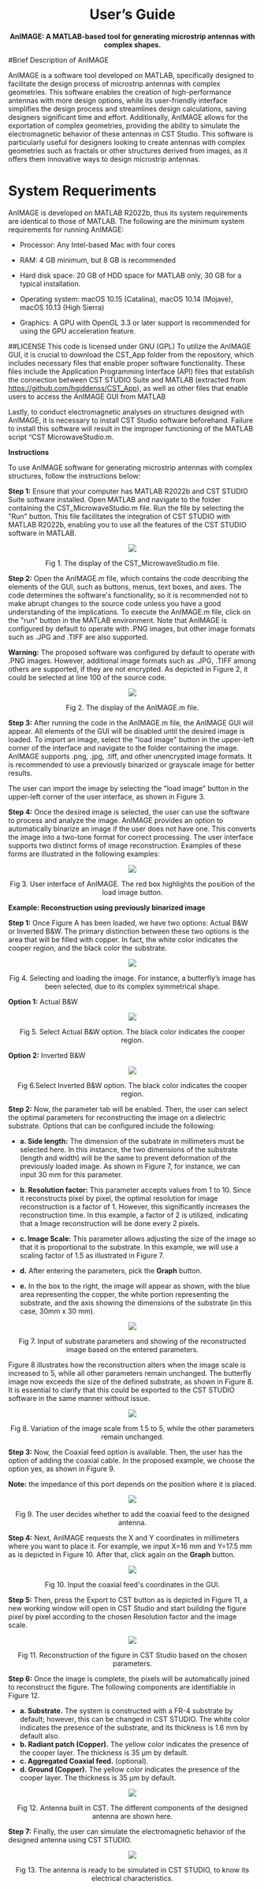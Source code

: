 # <div align="center">User’s Guide</center></div>

<div align="center"><b> AnIMAGE: A MATLAB-based tool for generating microstrip antennas with complex shapes.</b></div>

#Brief Description of AnIMAGE

AnIMAGE is a software tool developed on MATLAB, specifically designed to facilitate the design process of microstrip antennas with complex geometries. This software enables the creation of high-performance antennas with more design options, while its user-friendly interface simplifies the design process and streamlines design calculations, saving designers significant time and effort. Additionally, AnIMAGE allows for the exportation of complex geometries, providing the ability to simulate the electromagnetic behavior of these antennas in CST Studio. This software is particularly useful for designers looking to create antennas with complex geometries such as fractals or other structures derived from images, as it offers them innovative ways to design microstrip antennas.

# System Requeriments

AnIMAGE is developed on MATLAB R2022b, thus its system requirements are identical to those of MATLAB. The following are the minimum system requirements for running AnIMAGE:

- Processor: Any Intel-based Mac with four cores

- RAM: 4 GB minimum, but 8 GB is recommended

- Hard disk space: 20 GB of HDD space for MATLAB only, 30 GB for a typical installation.

- Operating system: macOS 10.15 (Catalina), macOS 10.14 (Mojave), macOS 10.13 (High
Sierra)

- Graphics: A GPU with OpenGL 3.3 or later support is recommended for using the GPU
acceleration feature.

##LICENSE
This code is licensed under GNU (GPL)
To utilize the AnIMAGE GUI, it is crucial to download the CST_App folder from the repository, which includes necessary files that enable proper software functionality. These files include the Application Programming Interface (API) files that establish the connection between CST STUDIO Suite and MATLAB (extracted from https://github.com/hgiddenss/CST_App), as well as other files that enable users to access the AnIMAGE GUI from MATLAB

Lastly, to conduct electromagnetic analyses on structures designed with AnIMAGE, it is necessary to install CST Studio software beforehand. Failure to install this software will result in the improper functioning of the MATLAB script “CST MicrowaveStudio.m. 

**Instructions**

To use AnIMAGE software for generating microstrip antennas with complex structures, follow the instructions below:

**Step 1:** Ensure that your computer has MATLAB R2022b and CST STUDIO Suite software installed. Open MATLAB and navigate to the folder containing the CST_MicrowaveStudio.m file. Run the file by selecting the "Run" button. This file facilitates the integration of CST STUDIO with MATLAB R2022b, enabling you to use all the features of the CST STUDIO software in MATLAB.

<div align="center"><img src="User'guide_images/Fig1.PNG"></div>
<p align="center">Fig 1. The display of the CST_MicrowaveStudio.m file.</p>

**Step 2:** Open the AnIMAGE.m file, which contains the code describing the elements of the GUI, such as buttons, menus, text boxes, and axes. The code determines the software's functionality, so it is recommended not to make abrupt changes to the source code unless you have a good understanding of the implications. To execute the AnIMAGE.m file, click on the "run" button in the MATLAB environment. Note that AnIMAGE is configured by default to operate with .PNG images, but other image formats such as .JPG and .TIFF are also supported.

**Warning:** The proposed software was configured by default to operate with .PNG images. However, additional image formats such as .JPG, .TIFF among others are supported, if they are not encrypted. As depicted in Figure 2, it could be selected at line 100 of the source code.

<div align="center"><img src="User'guide_images/Fig2.PNG"></div>
<p align="center">Fig 2. The display of the AnIMAGE.m file.</p>

**Step 3:** After running the code in the AnIMAGE.m file, the AnIMAGE GUI will appear. All elements of the GUI will be disabled until the desired image is loaded. To import an image, select the "load image" button in the upper-left corner of the interface and navigate to the folder containing the image. AnIMAGE supports .png, .jpg, .tiff, and other unencrypted image formats. It is recommended to use a previously binarized or grayscale image for better results.

The user can import the image by selecting the "load image" button in the upper-left corner of the user interface, as shown in Figure 3.

**Step 4:** Once the desired image is selected, the user can use the software to process and analyze the image. AnIMAGE provides an option to automatically binarize an image if the user does not have one. This converts the image into a two-tone format for correct processing. The user interface supports two distinct forms of image reconstruction. Examples of these forms are illustrated in the following examples:

<div align="center"><img src="User'guide_images/Fig3.PNG"></div>
<p align="center">Fig 3. User interface of AnIMAGE. The red box highlights the position of the load image button.</p>

**Example: Reconstruction using previously binarized image**

**Step 1:** Once Figure A has been loaded, we have two options: Actual B&W or Inverted B&W. The primary distinction between these two options is the area that will be filled with copper. In fact, the white color indicates the cooper region, and the black color the substrate.

<div align="center"><img src="User'guide_images/Fig4.PNG"></div>
<p align="center">Fig 4. Selecting and loading the image. For instance, a butterfly’s image has been selected, due to its complex symmetrical shape.</p>

**Option 1:** Actual B&W

<div align="center"><img src="User'guide_images/Fig5.PNG"></div>
<p align="center">Fig 5. Select Actual B&W option. The black color indicates the cooper region. </p>

**Option 2:** Inverted B&W

<div align="center"><img src="User'guide_images/Fig6.PNG"></div>
<p align="center">Fig 6.Select Inverted B&W option. The black color indicates the cooper region.</p>

**Step 2:** Now, the parameter tab will be enabled. Then, the user can select the optimal parameters for reconstructing the image on a dielectric substrate. Options that can be configured include the following:

- **a. Side length:** The dimension of the substrate in millimeters must be selected here. In this instance, the two dimensions of the substrate (length and width) will be the same to prevent deformation of the previously loaded image. As shown in Figure 7, for instance, we can input 30 mm for this parameter.

- **b. Resolution factor:** This parameter accepts values from 1 to 10. Since it reconstructs pixel by pixel, the optimal resolution for image reconstruction is a factor of 1. However, this significantly increases the reconstruction time. In this example, a factor of 2 is utilized, indicating that a Image reconstruction will be done every 2 pixels.

- **c. Image Scale:** This parameter allows adjusting the size of the image so that it is proportional to the substrate. In this example, we will use a scaling factor of 1.5 as illustrated in Figure 7.

- **d.** After entering the parameters, pick the **Graph** button.

- **e.** In the box to the right, the image will appear as shown, with the blue area representing the copper, the white portion representing the substrate, and the axis showing the dimensions of the substrate (in this case, 30mm x 30 mm).

<div align="center"><img src="User'guide_images/Fig7.PNG"></div>
<p align="center">Fig 7. Input of substrate parameters and showing of the reconstructed image based on the entered parameters.</p>

Figure 8 illustrates how the reconstruction alters when the image scale is increased to 5, while all other parameters remain unchanged. The butterfly image now exceeds the size of the defined substrate, as shown in Figure 8. It is essential to clarify that this could be exported to the CST STUDIO software in the same manner without issue.

<div align="center"><img src="User'guide_images/Fig8.PNG"></div>
<p align="center">Fig 8.  Variation of the image scale from 1.5 to 5, while the other parameters remain unchanged.</p>

**Step 3:** Now, the Coaxial feed option is available. Then, the user has the option of adding the coaxial cable. In the proposed example, we choose the option yes, as shown in Figure 9.

**Note:** the impedance of this port depends on the position where it is placed.

<div align="center"><img src="User'guide_images/Fig9.PNG"></div>
<p align="center">Fig 9. The user decides whether to add the coaxial feed to the designed antenna.</p>

**Step 4:** Next, AnIMAGE requests the X and Y coordinates in millimeters where you want to place it. For example, we input X=16 mm and Y=17.5 mm as is depicted in Figure 10. After that, click again on the **Graph** button.

<div align="center"><img src="User'guide_images/Fig10.PNG"></div>
<p align="center">Fig 10.  Input the coaxial feed's coordinates in the GUI.</p>

**Step 5:** Then, press the Export to CST button as is depicted in Figure 11, a new working window will open in CST Studio and start building the figure pixel by pixel according to the chosen Resolution factor and the image scale.

<div align="center"><img src="User'guide_images/Fig11.PNG"></div>
<p align="center">Fig 11. Reconstruction of the figure in CST Studio based on the chosen parameters.</p>

**Step 6:** Once the image is complete, the pixels will be automatically joined to reconstruct the figure. The following components are identifiable in Figure 12.

- **a. Substrate.** The system is constructed with a FR-4 substrate by default; however, this can be changed in CST STUDIO. The white color indicates the presence of the substrate,
and its thickness is 1.6 mm by default also.
- **b. Radiant patch (Copper).** The yellow color indicates the presence of the cooper layer.
The thickness is 35 µm by default.
- **c. Aggregated Coaxial feed.** (optional).
- **d. Ground (Copper).** The yellow color indicates the presence of the cooper layer. The
thickness is 35 µm by default.

<div align="center"><img src="User'guide_images/Fig12.PNG"></div>
<p align="center">Fig 12. Antenna built in CST. The different components of the designed antenna are shown here. </p>

**Step 7:** Finally, the user can simulate the electromagnetic behavior of the designed antenna using CST STUDIO.

<div align="center"><img src="User'guide_images/Fig13.PNG"></div>
<p align="center">Fig 13. The antenna is ready to be simulated in CST STUDIO, to know its electrical characteristics. </p>

